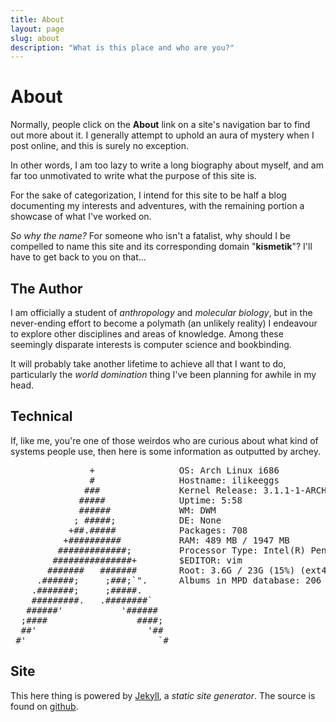 ```yaml
---
title: About
layout: page
slug: about
description: "What is this place and who are you?"
---
```


# About

Normally, people click on the **About** link on a site's navigation bar to find out more about it. I generally attempt to uphold an aura of mystery when I post online, and this is surely no exception. 

In other words, I am too lazy to write a long biography about myself, and am far too unmotivated to write what the purpose of this site is.  

For the sake of categorization, I intend for this site to be half a blog documenting my interests and adventures, with the remaining portion a showcase of what I've worked on. 

*So why the name?* For someone who isn't a fatalist, why should I be compelled to name this site and its corresponding domain "**kismetik**"? I'll have to get back to you on that...  

## The Author

I am officially a student of *anthropology* and *molecular biology*, but in the never-ending effort to become a polymath (an unlikely reality) I endeavour to explore other disciplines and areas of knowledge. Among these seemingly disparate interests is computer science and bookbinding.  

It will probably take another lifetime to achieve all that I want to do, particularly the *world domination* thing I've been planning for awhile in my head.  

## Technical

If, like me, you're one of those weirdos who are curious about what kind of systems people use, then here is some information as outputted by archey. 

<pre>
               +                OS: Arch Linux i686
               #                Hostname: ilikeeggs
              ###               Kernel Release: 3.1.1-1-ARCH
             #####              Uptime: 5:58
             ######             WM: DWM
            ; #####;            DE: None
           +##.#####            Packages: 708
          +##########           RAM: 489 MB / 1947 MB
         #############;         Processor Type: Intel(R) Pentium(R) Dual CPU T3400 @ 2.16GHz
        ###############+        $EDITOR: vim
       #######   #######        Root: 3.6G / 23G (15%) (ext4)
     .######;     ;###;`".      Albums in MPD database: 206
    .#######;     ;#####.       
    #########.   .########`     
   ######'           '######    
  ;####                 ####;   
  ##'                     '##    
 #'                         `#
</pre>

## Site

This here thing is powered by [Jekyll](https://github.com/mojombo/jekyll), a *static site generator*. The source is found on [github](https://github.com/spo11/kismetik-jekyll). 
